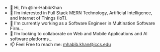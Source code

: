 - 👋 Hi, I’m @im-HabibKhan
- 👀 I’m interested in Full Stack MERN Technology, Artificial Intelligence, and Internet of Things (IoT).
- 🌱 I'm currently working as a Software Engineer in Multination Software Firm...
- 💞️ I’m looking to collaborate on Web and Mobile Applications and AI software platforms...
- 📫 Feel Free to reach me: mhabib.khan@iccs.edu

<!---
im-HabibKhan/im-HabibKhan is a ✨ special ✨ repository because its `README.md` (this file) appears on your GitHub profile.
You can click the Preview link to take a look at your changes.
--->
